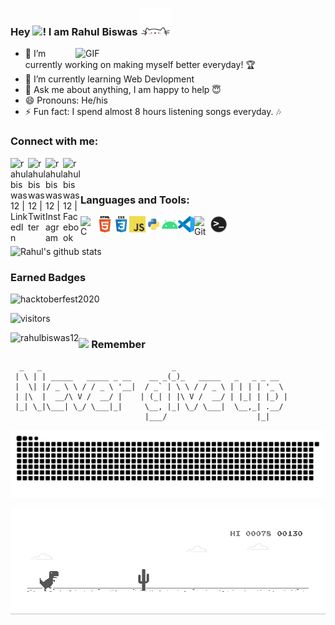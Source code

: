 ### Hey <img src="https://github.com/TheDudeThatCode/TheDudeThatCode/blob/master/Assets/Hi.gif" width="2px">! I am Rahul Biswas <img src="https://github.com/rahulbiswas12/webProjects/blob/main/materials/cat.gif" alt="Meaow" width="50" />


<img align="right" alt="GIF" src="https://miro.medium.com/max/875/1*Urc28sbnORGOW5oyohQ06g.gif" width="400px" />


- 🔭 I’m currently working on  making myself better everyday! 🏆
- 🌱 I’m currently learning Web Devlopment 
- 💬 Ask me about anything, I am happy to help 😇
- 😄 Pronouns: He/his
- ⚡ Fun fact: I spend almost 8 hours listening songs everyday. 🎶



### Connect with me:

[<img align="left" alt="" width="28px" src="https://cdn.jsdelivr.net/npm/simple-icons@v1/icons/hackerrank.svg"/>](https://www.hackerrank.com/rahulbiswas12)

[<img align="left" alt="" width="28px" src="https://cdn.jsdelivr.net/npm/simple-icons@v3/icons/leetcode.svg"/>](https://leetcode.com/rahulbiswas12/)

[<img align="left" alt="rahulbiswas12 | LinkedIn" width="28px" src="https://cdn.jsdelivr.net/npm/simple-icons@v3/icons/linkedin.svg" />](https://www.linkedin.com/in/rahulbiswas99/)

[<img align="left" alt="rahulbiswas12 | Twitter" width="28px" src="https://cdn.jsdelivr.net/npm/simple-icons@v3/icons/twitter.svg" />](https://twitter.com/intent/follow?original_referer=https%3A%2F%2Fgithub.com%2FRahul_Biswas007&screen_name=Rahul_Biswas007)

[<img align="left" alt="" width="28px" src="https://cdn.jsdelivr.net/npm/simple-icons@v3/icons/youtube.svg"/>](https://www.youtube.com/channel/UC9o1HWfOCTk3ZYBpVYmUqFw)

[<img align="left" alt="rahulbiswas12 | Instagram" width="28px" src="https://cdn.jsdelivr.net/npm/simple-icons@v3/icons/instagram.svg" />](https://www.instagram.com/rahul.biswas12/)

[<img align="left" alt="rahulbiswas12 | Facebook" width="28px" src="https://cdn.jsdelivr.net/npm/simple-icons@v3/icons/facebook.svg" />](https://www.facebook.com/rahulbiswas12345/)

<br />
<br />


### Languages and Tools:
<img align="left" alt="C" width="26px" src="https://img.icons8.com/color/48/000000/c-programming.png" />

<img align="left" alt="HTML5" width="26px" src="https://raw.githubusercontent.com/github/explore/80688e429a7d4ef2fca1e82350fe8e3517d3494d/topics/html/html.png" />

<img align="left" alt="CSS3" width="26px" src="https://raw.githubusercontent.com/github/explore/80688e429a7d4ef2fca1e82350fe8e3517d3494d/topics/css/css.png" />

<img align="left" alt="Javascript" width="26px" src="https://raw.githubusercontent.com/github/explore/80688e429a7d4ef2fca1e82350fe8e3517d3494d/topics/javascript/javascript.png">

<img align="left" alt="Python" width="26px" src="https://raw.githubusercontent.com/github/explore/80688e429a7d4ef2fca1e82350fe8e3517d3494d/topics/python/python.png">


<img align="left" alt="Android" width="26px" src="https://raw.githubusercontent.com/github/explore/80688e429a7d4ef2fca1e82350fe8e3517d3494d/topics/android/android.png" />

<img align="left" alt="Visual Studio Code" width="26px" src="https://raw.githubusercontent.com/github/explore/80688e429a7d4ef2fca1e82350fe8e3517d3494d/topics/visual-studio-code/visual-studio-code.png" />

<img align="left" alt="Git" width="26px" src="https://img.icons8.com/color/48/000000/git.png" />

<img align="left" alt="Terminal" width="26px" src="https://raw.githubusercontent.com/github/explore/d92924b1d925bb134e308bd29c9de6c302ed3beb/topics/terminal/terminal.png" />
<br/>
<br/>


![Rahul's github stats](https://github-readme-stats.vercel.app/api?username=rahulbiswas12&show_icons=true&hide_border=true)
<br />

### Earned Badges
<img src="https://res.cloudinary.com/practicaldev/image/fetch/s--ipK3ZYfm--/c_limit,f_auto,fl_progressive,q_80,w_375/https://dev-to-uploads.s3.amazonaws.com/uploads/badge/badge_image/80/hacktoberfest2020-badge_2.png" alt="hacktoberfest2020" width="100" height="100">

![visitors](https://visitor-badge.laobi.icu/badge?page_id=rahulbiswas12.rahulbiswas12)


<p><img align="left" src="https://github-readme-stats.vercel.app/api/top-langs?username=rahulbiswas12&show_icons=true&locale=en&layout=compact" alt="rahulbiswas12" /></p>


<h3> <img src="https://emojis.slackmojis.com/emojis/images/1569381018/6481/heart-8bit-1.gif?1569381018" width="28" /> Remember</h3>

```
  _   _                             _                         
 | \ | | _____   _____ _ __    __ _(_)_   _____   _   _ _ __  
 |  \| |/ _ \ \ / / _ \ '__|  / _` | \ \ / / _ \ | | | | '_ \ 
 | |\  |  __/\ V /  __/ |    | (_| | |\ V /  __/ | |_| | |_) |
 |_| \_|\___| \_/ \___|_|     \__, |_| \_/ \___|  \__,_| .__/ 
                              |___/                    |_|    
```

<!--![Snake animation](https://github.com/rahulbiswas12/webProjects/blob/main/materials/github-contribution-grid-snake.gif)-->

![Snake animation](https://github.com/rahulbiswas12/webProjects/blob/main/materials/github-contribution-grid-snake.svg)

![Dino](https://github.com/rahulbiswas12/webProjects/blob/main/materials/dino.gif)

